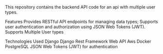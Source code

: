 This repository contains the backend API code for an api with multiple user types.

Features
Provides RESTful API endpoints for managing data types;
Supports user authentication and authorization using JSON Web Tokens (JWT).
Supports Multiple User types

Technologies Used
Django
Django Rest Framework
Web API
Aws
Docker
PostgreSQL
JSON Web Tokens (JWT) for authentication
